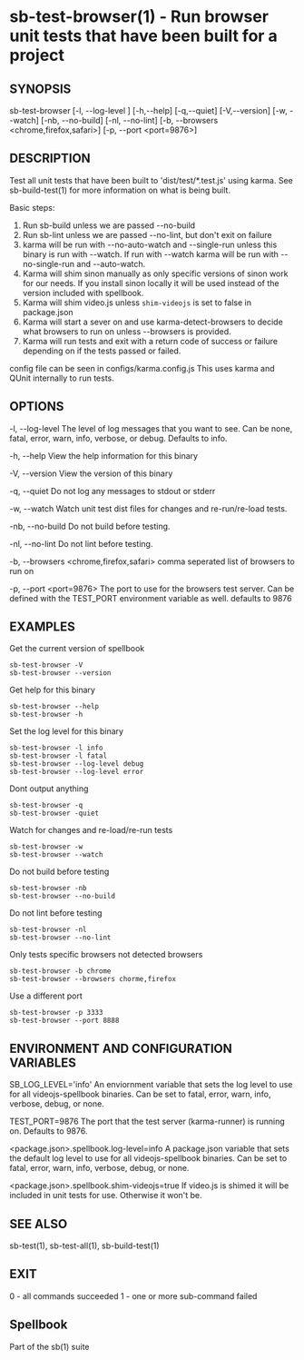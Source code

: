 # sb-test-browser(1) - Run browser unit tests that have been built for a project

## SYNOPSIS

  sb-test-browser [-l, --log-level <level>] [-h,--help] [-q,--quiet] [-V,--version]
                  [-w, --watch] [-nb, --no-build] [-nl, --no-lint]
                  [-b, --browsers <chrome,firefox,safari>] [-p, --port <port=9876>]

## DESCRIPTION

  Test all unit tests that have been built to 'dist/test/*.test.js' using karma.
  See sb-build-test(1) for more information on what is being built.

  Basic steps:
  1. Run sb-build unless we are passed --no-build
  2. Run sb-lint unless we are passed --no-lint, but don't exit on failure
  3. karma will be run with --no-auto-watch and --single-run unless this binary is run with
     --watch. If run with --watch karma will be run with --no-single-run and --auto-watch.
  2. Karma will shim sinon manually as only specific versions of sinon work for our needs.
     If you install sinon locally it will be used instead of the version included with spellbook.
  3. Karma will shim video.js unless `shim-videojs` is set to false in package.json
  4. Karma will start a sever on <port> and use karma-detect-browsers to decide what browsers to run on
     unless --browsers is provided.
  5. Karma will run tests and exit with a return code of success or failure depending on if the tests
     passed or failed.

  config file can be seen in configs/karma.config.js
  This uses karma and QUnit internally to run tests.

## OPTIONS

  -l, --log-level <level>
    The level of log messages that you want to see. Can be none, fatal, error,
    warn, info, verbose, or debug. Defaults to info.

  -h, --help
    View the help information for this binary

  -V, --version
    View the version of this binary

  -q, --quiet
    Do not log any messages to stdout or stderr

  -w, --watch
    Watch unit test dist files for changes and re-run/re-load tests.

  -nb, --no-build
    Do not build before testing.

  -nl, --no-lint
    Do not lint before testing.

  -b, --browsers <chrome,firefox,safari>
    comma seperated list of browsers to run on

  -p, --port <port=9876>
    The port to use for the browsers test server. Can be defined with the
    TEST_PORT environment variable as well. defaults to 9876

## EXAMPLES

  Get the current version of spellbook

    sb-test-browser -V
    sb-test-browser --version

  Get help for this binary

    sb-test-browser --help
    sb-test-browser -h

  Set the log level for this binary

    sb-test-browser -l info
    sb-test-browser -l fatal
    sb-test-browser --log-level debug
    sb-test-browser --log-level error

  Dont output anything

    sb-test-browser -q
    sb-test-browser -quiet

  Watch for changes and re-load/re-run tests

    sb-test-browser -w
    sb-test-browser --watch

  Do not build before testing

    sb-test-browser -nb
    sb-test-browser --no-build

  Do not lint before testing

    sb-test-browser -nl
    sb-test-browser --no-lint

  Only tests specific browsers not detected browsers

    sb-test-browser -b chrome
    sb-test-browser --browsers chorme,firefox

  Use a different port

    sb-test-browser -p 3333
    sb-test-browser --port 8888

## ENVIRONMENT AND CONFIGURATION VARIABLES

  SB_LOG_LEVEL='info'
    An enviornment variable that sets the log level to use for all videojs-spellbook
    binaries. Can be set to fatal, error, warn, info, verbose, debug, or none.

  TEST_PORT=9876
    The port that the test server (karma-runner) is running on. Defaults to 9876.

  <package.json>.spellbook.log-level=info
    A package.json variable that sets the default log level to use for all videojs-spellbook
    binaries. Can be set to fatal, error, warn, info, verbose, debug, or none.

  <package.json>.spellbook.shim-videojs=true
    If video.js is shimed it will be included in unit tests for use. Otherwise it won't be.

## SEE ALSO

  sb-test(1), sb-test-all(1), sb-build-test(1)

## EXIT

  0 - all commands succeeded
  1 - one or more sub-command failed

## Spellbook

  Part of the sb(1) suite
